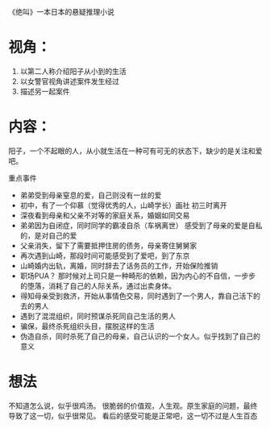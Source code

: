 《绝叫》一本日本的悬疑推理小说

# 视角：
1. 以第二人称介绍阳子从小到的生活
2. 以女警官视角讲述案件发生经过
3. 描述另一起案件

# 内容：
阳子，一个不起眼的人，从小就生活在一种可有可无的状态下，缺少的是关注和爱吧。

重点事件
+ 弟弟受到母亲窒息的爱，自己则没有一丝的爱
+ 初中，有了一个仰慕（觉得优秀的人，山崎学长）画社 初三时离开
+ 深夜看到母亲和父亲不对等的家庭关系，婚姻如同交易
+ 弟弟因为自闭症，同时同学的霸凌自杀（车祸离世） 感受到了母亲的爱是自私的，是对自己的爱
+ 父亲消失，留下了需要抵押住房的债务，母亲寄住舅舅家
+ 再次遇到山崎，那段时间可能感受到了爱吧，到了东京
+ 山崎婚内出轨，离婚，同时辞去了话务员的工作，开始保险推销
+ 职场PUA？ 那时候对上司只是一种畸形的依赖，因为内心的不自信，一步步的堕落，消耗了自己的人际关系，通过出卖身体。
+ 得知母亲受到救济，开始从事情色交易，同时遇到了一个男人，靠自己活下的去的男人
+ 遇到了混混组织，同时预谋杀死同自己生活的男人
+ 骗保，最终杀死组织头目，摆脱这样的生活
+ 伪造自杀，同时杀死了自己的母亲，自己认识的一个女人。似乎找到了自己的意义

# 想法
不知道怎么说，似乎很鸡汤。
很脆弱的价值观，人生观。原生家庭的问题，最终导致了这一切，似乎很常见。
看后的感受可能是正常吧，这一切不过是人生百态

